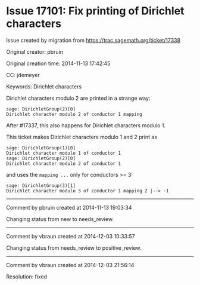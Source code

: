 # Issue 17101: Fix printing of Dirichlet characters

Issue created by migration from https://trac.sagemath.org/ticket/17338

Original creator: pbruin

Original creation time: 2014-11-13 17:42:45

CC:  jdemeyer

Keywords: Dirichlet characters

Dirichlet characters modulo 2 are printed in a strange way:

```
sage: DirichletGroup(2)[0]
Dirichlet character modulo 2 of conductor 1 mapping 
```

After #17337, this also happens for Dirichlet characters modulo 1.

This ticket makes Dirichlet characters modulo 1 and 2 print as

```
sage: DirichletGroup(1)[0]
Dirichlet character modulo 1 of conductor 1
sage: DirichletGroup(2)[0]
Dirichlet character modulo 2 of conductor 1
```

and uses the `mapping ...` only for conductors >= 3:

```
sage: DirichletGroup(3)[1]
Dirichlet character modulo 3 of conductor 1 mapping 2 |--> -1
```




---

Comment by pbruin created at 2014-11-13 19:03:34

Changing status from new to needs_review.


---

Comment by vbraun created at 2014-12-03 10:33:57

Changing status from needs_review to positive_review.


---

Comment by vbraun created at 2014-12-03 21:56:14

Resolution: fixed
